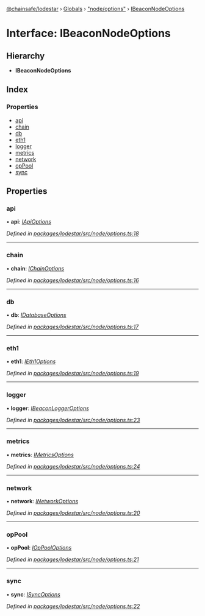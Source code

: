 [@chainsafe/lodestar](../README.md) › [Globals](../globals.md) › ["node/options"](../modules/_node_options_.md) › [IBeaconNodeOptions](_node_options_.ibeaconnodeoptions.md)

# Interface: IBeaconNodeOptions

## Hierarchy

* **IBeaconNodeOptions**

## Index

### Properties

* [api](_node_options_.ibeaconnodeoptions.md#api)
* [chain](_node_options_.ibeaconnodeoptions.md#chain)
* [db](_node_options_.ibeaconnodeoptions.md#db)
* [eth1](_node_options_.ibeaconnodeoptions.md#eth1)
* [logger](_node_options_.ibeaconnodeoptions.md#logger)
* [metrics](_node_options_.ibeaconnodeoptions.md#metrics)
* [network](_node_options_.ibeaconnodeoptions.md#network)
* [opPool](_node_options_.ibeaconnodeoptions.md#oppool)
* [sync](_node_options_.ibeaconnodeoptions.md#sync)

## Properties

###  api

• **api**: *[IApiOptions](_api_options_.iapioptions.md)*

*Defined in [packages/lodestar/src/node/options.ts:18](https://github.com/ChainSafe/lodestar/blob/4796680/packages/lodestar/src/node/options.ts#L18)*

___

###  chain

• **chain**: *[IChainOptions](_chain_options_.ichainoptions.md)*

*Defined in [packages/lodestar/src/node/options.ts:16](https://github.com/ChainSafe/lodestar/blob/4796680/packages/lodestar/src/node/options.ts#L16)*

___

###  db

• **db**: *[IDatabaseOptions](_db_options_.idatabaseoptions.md)*

*Defined in [packages/lodestar/src/node/options.ts:17](https://github.com/ChainSafe/lodestar/blob/4796680/packages/lodestar/src/node/options.ts#L17)*

___

###  eth1

• **eth1**: *[IEth1Options](_eth1_options_.ieth1options.md)*

*Defined in [packages/lodestar/src/node/options.ts:19](https://github.com/ChainSafe/lodestar/blob/4796680/packages/lodestar/src/node/options.ts#L19)*

___

###  logger

• **logger**: *[IBeaconLoggerOptions](_node_loggeroptions_.ibeaconloggeroptions.md)*

*Defined in [packages/lodestar/src/node/options.ts:23](https://github.com/ChainSafe/lodestar/blob/4796680/packages/lodestar/src/node/options.ts#L23)*

___

###  metrics

• **metrics**: *[IMetricsOptions](_metrics_options_.imetricsoptions.md)*

*Defined in [packages/lodestar/src/node/options.ts:24](https://github.com/ChainSafe/lodestar/blob/4796680/packages/lodestar/src/node/options.ts#L24)*

___

###  network

• **network**: *[INetworkOptions](_network_options_.inetworkoptions.md)*

*Defined in [packages/lodestar/src/node/options.ts:20](https://github.com/ChainSafe/lodestar/blob/4796680/packages/lodestar/src/node/options.ts#L20)*

___

###  opPool

• **opPool**: *[IOpPoolOptions](_oppool_options_.ioppooloptions.md)*

*Defined in [packages/lodestar/src/node/options.ts:21](https://github.com/ChainSafe/lodestar/blob/4796680/packages/lodestar/src/node/options.ts#L21)*

___

###  sync

• **sync**: *[ISyncOptions](_sync_options_.isyncoptions.md)*

*Defined in [packages/lodestar/src/node/options.ts:22](https://github.com/ChainSafe/lodestar/blob/4796680/packages/lodestar/src/node/options.ts#L22)*
